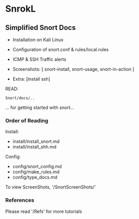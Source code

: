 # SnrokL # 

## Simplified Snort Docs ##

- Installation on Kali Linux

- Configuration of snort.conf & rules/local.rules

- ICMP & SSH Traffic alerts

- Screenshots: [
		snort-install, 
		snort-usage, 
		snort-in-action
		]


- Extra: [install ssh]

READ:

```
Snort/docs/..

```
... for getting started with snort...



### Order of Reading ###

Install:
- install/install_snort.md
- install/install_shh.md

Config:
- config/snort_config.md
- config/make_rules.md
- config/type_docs.md

To view ScreenShots, '/SnortScreenShots/'



### References ###

Please read '/Refs' for more tutorials

